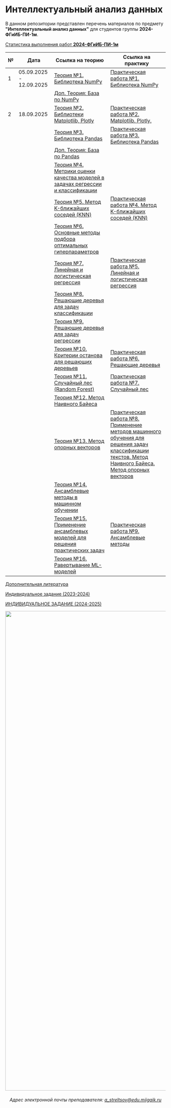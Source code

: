 # Интеллектуальный анализ данных

В данном репозитории представлен перечень материалов по предмету **"Интеллектуальный анализ данных"** для студентов группы **2024-ФГиИБ-ПИ-1м**.

[Статистика выполнения работ **2024-ФГиИБ-ПИ-1м**](https://docs.google.com/spreadsheets/d/1TsUM1ENrrJe66pq2j6BspRwShB9YzTf6urL4GQf-ygI/edit?gid=1440547512#gid=1440547512)  


| №   | Дата       | Ссылка на теорию                     | Ссылка на практику                  |
|-----|------------|--------------------------------------|--------------------------------------|
| 1   | 05.09.2025 - 12.09.2025 |  [Теория №1. Библиотека NumPy](https://colab.research.google.com/drive/1fJCzJZU7hPFgJGdfplMSgM8KbeGFbz76?usp=sharing)      | [Практическая работа №1. Библиотека NumPy](https://colab.research.google.com/drive/1nfY1ED-frHlgLvxpzFpzck3JxnQJYjfn?usp=sharing)   |
|     |            | [Доп. Теория: База по NumPy](https://u.to/_3YkIg)  | |
|  2  | 18.09.2025| [Теория №2. Библиотеки Matplotlib, Plotly](https://colab.research.google.com/drive/1Ch4KnWSF2gmJNmOuYl2_PCSNr9yrl4O-?usp=sharing)      | [Практическая работа №2. Matplotlib. Plotly.](https://u.to/FnckIg)   |
|     |            | [Теория №3. Библиотека Pandas](https://u.to/7sMWIQ)      | [Практическая работа №3. Библиотека Pandas](https://u.to/N3ckIg)   |
|     |            | [Доп. Теория: База по Pandas](https://colab.research.google.com/drive/11_nhB0R3RcffgImI98k-jokIxwx_Ahag?usp=sharing)  | |
|  |            | [Теория №4. Метрики оценки качества моделей в задачах регрессии и классификации](https://u.to/_aFLIQ) |  |
|    |            | [Теория №5. Метод K-ближайших соседей (KNN)](https://u.to/cgdsIQ) | [Практическая работа №4. Метод K-ближайших соседей (KNN)](https://clck.ru/3PHCUK) |
|   |            | [Теория №6. Основные методы подбора оптимальных гиперпараметров](https://u.to/ufVfIQ) |  |
|   |            | [Теория №7. Линейная и логистическая регрессия](https://u.to/rwpsIQ) | [Практическая работа №5. Линейная и логистическая регрессия](https://u.to/UItYIg) |
|   |            | [Теория №8. Решающие деревья для задач классификации](https://u.to/M5mEIQ) |  |
|    |            | [Теория №9. Решающие деревья для задач регрессии](https://u.to/ypmEIQ) |  |
|   |            | [Теория №10. Критерии останова для решающих деревьев](https://u.to/SZqEIQ) | [Практическая работа №6. Решающие деревья](https://u.to/tiJSIg) |
|    |            | [Теория №11. Случайный лес (Random Forest)](https://u.to/AhCDIQ) | [Практическая работа №7. Случайный лес](https://u.to/vCJSIg) |
|   |            | [Теория №12. Метод Наивного Байеса](https://u.to/UxGDIQ) |  |
|   |            | [Теория №13. Метод опорных векторов](https://u.to/AhKDIQ) | [Практическая работа №8. Применение методов машинного обучения для решения задач классификации текстов. Метод Наивного Байеса. Метод опорных векторов](https://u.to/cItYIg) |
|   |            | [Теория №14. Ансамблевые методы в машинном обучении](https://u.to/Z0bJIQ) |  |
|    |            | [Теория №15. Применение ансамблевых моделей для решения практических задач](https://u.to/xLbRIQ) | [Практическая работа №9. Ансамблевые методы](https://u.to/iotYIg) |
|   |            | [Теория №16. Равертывание ML-моделей](https://u.to/DftfIQ) |  |




[Дополнительная литература](https://cloud.mail.ru/public/veX3/Aasf7g7U8)

[Индивидуальное задание (2023-2024)](https://colab.research.google.com/drive/1MoAUgcCaWWJ-c-Rq7Gcc1QmC_PYnyPVd?usp=sharing)

[ИНДИВИДУАЛЬНОЕ ЗАДАНИЕ (2024-2025)](https://colab.research.google.com/drive/1IIE3vV2Vks1J2GCi9-psqR-sbJ_FUhoA?usp=sharing)

<div id="header" align="center">
<!--   <img src="https://i.gifer.com/74pZ.gif" width="150"/> -->
  <img src="https://i.pinimg.com/originals/fb/47/4b/fb474b70b4092f95c379e633ca58d27c.gif" width="1500"/>
<!--   <img src="https://media0.giphy.com/media/v1.Y2lkPTc5MGI3NjExdGdoYmNtamZybXRldXU4bjI0ZnFienhodnVtZHVqbzVvNTJ4MXdxYiZlcD12MV9pbnRlcm5hbF9naWZfYnlfaWQmY3Q9Zw/UcK7JalnjCz0k/giphy.gif" width="125"/>
</div> -->

###### Адрес электронной почты преподавателя: a_streltsov@edu.miigaik.ru
